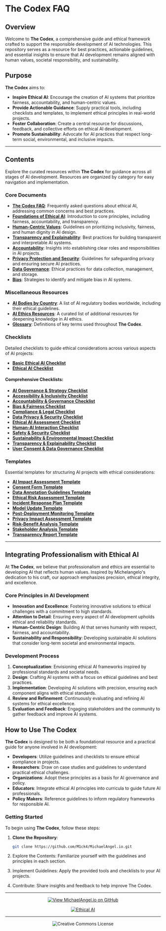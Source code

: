 # The Codex FAQ

## Overview

Welcome to **The Codex**, a comprehensive guide and ethical framework crafted to support the responsible development of AI technologies. This repository serves as a resource for best practices, actionable guidelines, and essential insights to ensure that AI development remains aligned with human values, societal responsibility, and sustainability.

## Purpose

**The Codex** aims to:

- **Inspire Ethical AI**: Encourage the creation of AI systems that prioritize fairness, accountability, and human-centric values.
- **Provide Actionable Guidance**: Supply practical tools, including checklists and templates, to implement ethical principles in real-world projects.
- **Foster Collaboration**: Create a central resource for discussions, feedback, and collective efforts on ethical AI development.
- **Promote Sustainability**: Advocate for AI practices that respect long-term social, environmental, and inclusive impacts.

---

## Contents

Explore the curated resources within **The Codex** for guidance across all stages of AI development. Resources are organized by category for easy navigation and implementation.

### Core Documents 

- **[The Codex FAQ](https://github.com/M1ck4/MichaelAngel.io/blob/main/docs/the_codex/the_codex_FAQ.md)**: Frequently asked questions about ethical AI, addressing common concerns and best practices.
- **[Foundations of Ethical AI](./docs/the_codex/archive/Foundations_of_Ethical_AI.md)**: Introduction to core principles, including fairness, accountability, and transparency.
- **[Human-Centric Values](./docs/the_codex/archive/Human-Centric_Values.md)**: Guidelines on prioritizing inclusivity, fairness, and human dignity in AI design.
- **[Transparency and Explainability](./docs/the_codex/archive/Transparency_and_Explainability.md)**: Best practices for building transparent and interpretable AI systems.
- **[Accountability](./docs/the_codex/archive/Accountability.md)**: Insights into establishing clear roles and responsibilities in AI projects.
- **[Privacy Protection and Security](./docs/the_codex/archive/Privacy_Protection_and_Security.md)**: Guidelines for safeguarding privacy and ensuring secure AI practices.
- **[Data Governance](./docs/the_codex/archive/Data_Governance.md)**: Ethical practices for data collection, management, and storage.
- **[Bias](./docs/the_codex/archive/Bias.md)**: Strategies to identify and mitigate bias in AI systems.

### Miscellaneous Resources

- **[AI Bodies by Country](./docs/the_codex/misc/AI_Bodies_by_Country.md)**: A list of AI regulatory bodies worldwide, including their ethical guidelines.
- **[AI Ethics Resources](./docs/the_codex/misc/AI_Ethics_Resources.md)**: A curated list of additional resources for deepening knowledge in AI ethics.
- **[Glossary](./docs/the_codex/misc/Glossary.md)**: Definitions of key terms used throughout **The Codex**.

### Checklists

Detailed checklists to guide ethical considerations across various aspects of AI projects:

- **[Basic Ethical AI Checklist](./docs/the_codex/checklists/Basic_Ethical_AI_Checklist.md)**
- **[Ethical AI Checklist](./docs/the_codex/checklists/Ethical_AI_Checklist.md)**

#### Comprehensive Checklists:

- **[AI Governance & Strategy Checklist](./docs/the_codex/checklists/comprehensive_checklists/AI_Governance_%26_Strategy_Checklist.md)**
- **[Accessibility & Inclusivity Checklist](./docs/the_codex/checklists/comprehensive_checklists/Accessibility_%26_Inclusivity_Checklist.md)**
- **[Accountability & Governance Checklist](./docs/the_codex/checklists/comprehensive_checklists/Accountability_%26_Governance_Checklist.md)**
- **[Bias & Fairness Checklist](./docs/the_codex/checklists/comprehensive_checklists/Bias_%26_Fairness_Checklist.md)**
- **[Compliance & Legal Checklist](./docs/the_codex/checklists/comprehensive_checklists/Compliance_%26_Legal_Checklist.md)**
- **[Data Privacy & Security Checklist](./docs/the_codex/checklists/comprehensive_checklists/Data_Privacy_%26_Security_Checklist.md)**
- **[Ethical AI Assessment Checklist](./docs/the_codex/checklists/comprehensive_checklists/Ethical_AI_Assessment_Checklist.md)**
- **[Human-AI Interaction Checklist](./docs/the_codex/checklists/comprehensive_checklists/Human-AI_Interaction_Checklist.md)**
- **[Safety & Security Checklist](./docs/the_codex/checklists/comprehensive_checklists/Safety_%26_Security_Checklist.md)**
- **[Sustainability & Environmental Impact Checklist](./docs/the_codex/checklists/comprehensive_checklists/Sustainability_%26_Environmental_Impact_Checklist.md)**
- **[Transparency & Explainability Checklist](./docs/the_codex/checklists/comprehensive_checklists/Transparency_%26_Explainability_Checklist.md)**
- **[User Consent & Data Governance Checklist](./docs/the_codex/checklists/comprehensive_checklists/User_Consent_%26_Data_Governance_Checklist.md)**

### Templates

Essential templates for structuring AI projects with ethical considerations:

- **[AI Impact Assessment Template](./docs/the_codex/templates/AI_Impact_Assessment_Template.md)**
- **[Consent Form Template](./docs/the_codex/templates/Consent_Form_Template.md)**
- **[Data Annotation Guidelines Template](./docs/the_codex/templates/Data_Annotation_Guidelines_Template.md)**
- **[Ethical Risk Assessment Template](./docs/the_codex/templates/Ethical_Risk_Assessment_Template.md)**
- **[Incident Response Plan Template](./docs/the_codex/templates/Incident_Response_Plan_Template.md)**
- **[Model Update Template](./docs/the_codex/templates/Model_Update_Template.md)**
- **[Post-Deployment Monitoring Template](./docs/the_codex/templates/Post-Deployment_Monitoring_Template.md)**
- **[Privacy Impact Assessment Template](./docs/the_codex/templates/Privacy_Impact_Assessment_Template.md)**
- **[Risk-Benefit Analysis Template](./docs/the_codex/templates/Risk-Benefit_Analysis_Template.md)**
- **[Stakeholder Analysis Template](./docs/the_codex/templates/Stakeholder_Analysis_Template.md)**
- **[Transparency Report Template](./docs/the_codex/templates/Transparency_Report_Template.md)**

---

## Integrating Professionalism with Ethical AI

At **The Codex**, we believe that professionalism and ethics are essential to developing AI that reflects human values. Inspired by Michelangelo's dedication to his craft, our approach emphasizes precision, ethical integrity, and excellence.

### Core Principles in AI Development

- **Innovation and Excellence**: Fostering innovative solutions to ethical challenges with a commitment to high standards.
- **Attention to Detail**: Ensuring every aspect of AI development upholds ethical and reliability standards.
- **Human-Centric Design**: Building AI that serves humanity with respect, fairness, and accountability.
- **Sustainability and Responsibility**: Developing sustainable AI solutions that consider long-term societal and environmental impacts.

### Development Process

1. **Conceptualization**: Envisioning ethical AI frameworks inspired by professional standards and societal needs.
2. **Design**: Crafting AI systems with a focus on ethical guidelines and best practices.
3. **Implementation**: Developing AI solutions with precision, ensuring each component aligns with ethical standards.
4. **Review and Refinement**: Continuously evaluating and refining AI systems for ethical excellence.
5. **Evaluation and Feedback**: Engaging stakeholders and the community to gather feedback and improve AI systems.

## How to Use The Codex

**The Codex** is designed to be both a foundational resource and a practical guide for anyone involved in AI development:

- **Developers**: Utilize guidelines and checklists to ensure ethical compliance in projects.
- **Researchers**: Draw on case studies and guidelines to understand practical ethical challenges.
- **Organizations**: Adopt these principles as a basis for AI governance and policy.
- **Educators**: Integrate ethical AI principles into curricula to guide future AI professionals.
- **Policy Makers**: Reference guidelines to inform regulatory frameworks for responsible AI.

### Getting Started

To begin using **The Codex**, follow these steps:

1. **Clone the Repository**:

   ```bash
   git clone https://github.com/M1ck4/MichaelAngel.io.git

2. Explore the Contents: Familiarize yourself with the guidelines and principles in each section.

3. Implement Guidelines: Apply the provided tools and checklists to your AI projects.

4. Contribute: Share insights and feedback to help improve The Codex.

<div align="center">

---

[![View MichaelAngel.io on GitHub](https://img.shields.io/badge/GitHub-View%20MichaelAngel.io-blue?logo=github)](https://github.com/M1ck4/MichaelAngel.io)

[![Ethical AI](https://img.shields.io/badge/Ethical%20AI-Priority-orange.svg)](https://github.com/M1ck4/MichaelAngel.io/blob/main/docs/the_codex/AI_Artisians_FAQ.md) 

---

![Creative Commons License](https://img.shields.io/badge/License-CC%20BY--NC--SA%204.0-lightgrey?style=for-the-badge&logo=creative-commons&logoColor=white)
</div>
